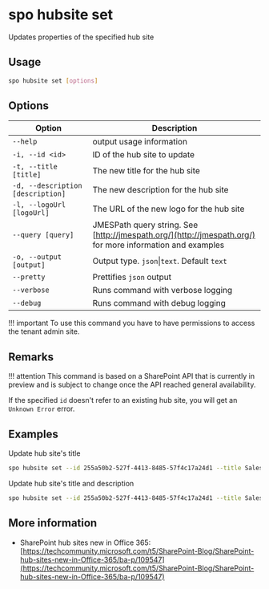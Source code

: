 # spo hubsite set

Updates properties of the specified hub site

## Usage

```sh
spo hubsite set [options]
```

## Options

Option|Description
------|-----------
`--help`|output usage information
`-i, --id <id>`|ID of the hub site to update
`-t, --title [title]`|The new title for the hub site
`-d, --description [description]`|The new description for the hub site
`-l, --logoUrl [logoUrl]`|The URL of the new logo for the hub site
`--query [query]`|JMESPath query string. See [http://jmespath.org/](http://jmespath.org/) for more information and examples
`-o, --output [output]`|Output type. `json`&#x7c;`text`. Default `text`
`--pretty`|Prettifies `json` output
`--verbose`|Runs command with verbose logging
`--debug`|Runs command with debug logging

!!! important
    To use this command you have to have permissions to access the tenant admin site.

## Remarks

!!! attention
    This command is based on a SharePoint API that is currently in preview and is subject to change once the API reached general availability.

If the specified `id` doesn't refer to an existing hub site, you will get an `Unknown Error` error.

## Examples

Update hub site's title

```sh
spo hubsite set --id 255a50b2-527f-4413-8485-57f4c17a24d1 --title Sales
```

Update hub site's title and description

```sh
spo hubsite set --id 255a50b2-527f-4413-8485-57f4c17a24d1 --title Sales --description "All things sales"
```

## More information

- SharePoint hub sites new in Office 365: [https://techcommunity.microsoft.com/t5/SharePoint-Blog/SharePoint-hub-sites-new-in-Office-365/ba-p/109547](https://techcommunity.microsoft.com/t5/SharePoint-Blog/SharePoint-hub-sites-new-in-Office-365/ba-p/109547)